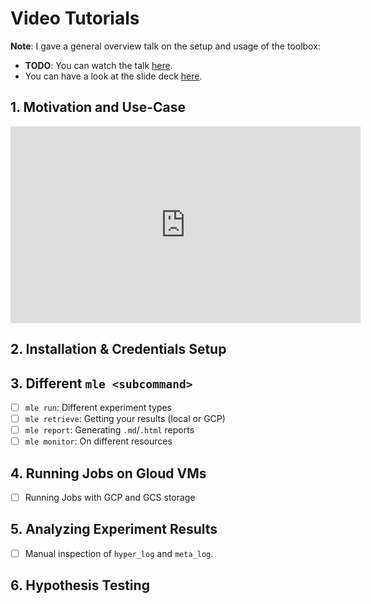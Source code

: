 # Video Tutorials

**Note**: I gave a general overview talk on the setup and usage of the toolbox:

- **TODO**: You can watch the talk [here]().
- You can have a look at the slide deck [here](slides_mle_pitch.pdf).

## 1. Motivation and Use-Case

<iframe width="560" height="315" src="https://www.youtube.com/embed/xtSh_XotVlo?start=3984" title="YouTube video player" frameborder="0" allow="accelerometer; autoplay; clipboard-write; encrypted-media; gyroscope; picture-in-picture" allowfullscreen></iframe>

## 2. Installation & Credentials Setup

## 3. Different `mle <subcommand>`
- [ ]  `mle run`: Different experiment types
- [ ] `mle retrieve`: Getting your results (local or GCP)
- [ ] `mle report`: Generating `.md`/`.html` reports
- [ ] `mle monitor`: On different resources

## 4. Running Jobs on Gloud VMs
- [ ] Running Jobs with GCP and GCS storage

## 5. Analyzing Experiment Results
- [ ] Manual inspection of `hyper_log` and `meta_log`.

## 6. Hypothesis Testing
